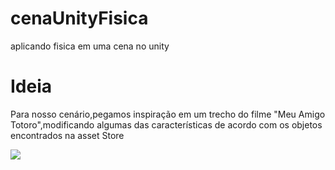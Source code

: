 # cenaUnityFisica
aplicando fisica em uma cena no unity
<h1>Ideia</h1>
<p>Para nosso cenário,pegamos inspiração em um trecho do filme "Meu Amigo Totoro",modificando algumas das características de acordo com os objetos encontrados na asset Store</p>

<img src="https://www.bing.com/images/search?view=detailV2&ccid=mUlyMkkD&id=307BA845817C5070857F4D0B110D414853FAED55&thid=OIP.mUlyMkkD9L6LxFwqKrNHEwHaEn&mediaurl=https%3A%2F%2Fth.bing.com%2Fth%2Fid%2FR.994972324903f4be8bc45c2a2ab34713%3Frik%3DVe36U0hBDRELTQ%26riu%3Dhttp%253a%252f%252fviewout.ru%252f0033%252fmoj_sosed_totoro.jpg%26ehk%3DRT6lGSfBRMxFuigmNsVULHHsPJY%252bX5QW%252brnLFtVxKjk%253d%26risl%3D%26pid%3DImgRaw%26r%3D0&exph=384&expw=615&q=meu+amigo+totoro&simid=608004642156865596&form=IRPRST&ck=0410C95E57A017CD5B18E4A3582DABD9&selectedindex=3&itb=0&ajaxhist=0&ajaxserp=0&pivotparams=insightsToken%3Dccid_BFHrlSCs*cp_4546D1DF208140471D12556405F3EF84*mid_086D04EE3045AB5736C79FD25ECC2B68AEBC3265*simid_608008370170587538*thid_OIP.BFHrlSCspqdYgQdflZNMeAHaEA&vt=0&sim=11&iss=VSI&ajaxhist=0&ajaxserp=0">